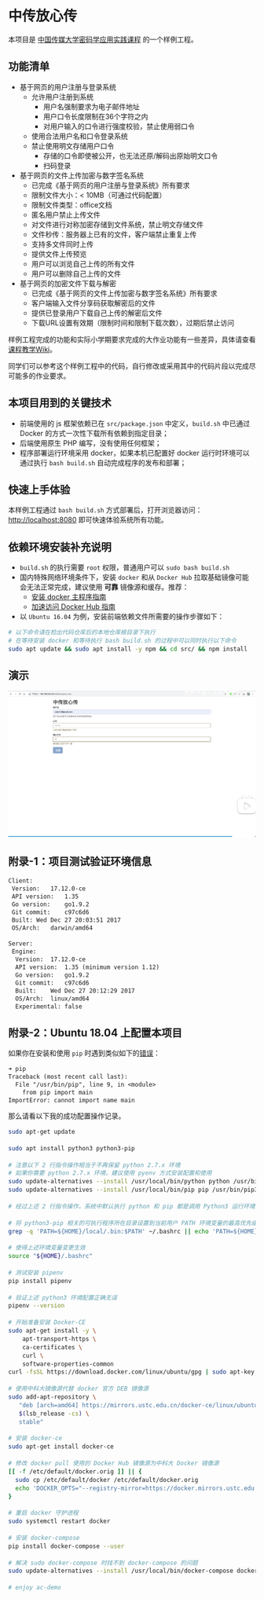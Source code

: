 # 中传放心传

本项目是 [中国传媒大学密码学应用实践课程](https://c4pr1c3.github.io/cuc-wiki/ac.html) 的一个样例工程。

## 功能清单

* 基于网页的用户注册与登录系统
  * 允许用户注册到系统
    * 用户名强制要求为电子邮件地址
    * 用户口令长度限制在36个字符之内
    * 对用户输入的口令进行强度校验，禁止使用弱口令
  * 使用合法用户名和口令登录系统
  * 禁止使用明文存储用户口令 
    * 存储的口令即使被公开，也无法还原/解码出原始明文口令
    * 扫码登录
* 基于网页的文件上传加密与数字签名系统
  * 已完成《基于网页的用户注册与登录系统》所有要求
  * 限制文件大小：&lt; 10MB（可通过代码配置）
  * 限制文件类型：office文档
  * 匿名用户禁止上传文件
  * 对文件进行对称加密存储到文件系统，禁止明文存储文件 
  * 文件秒传：服务器上已有的文件，客户端禁止重复上传
  * 支持多文件同时上传
  * 提供文件上传预览
  * 用户可以浏览自己上传的所有文件
  * 用户可以删除自己上传的文件
* 基于网页的加密文件下载与解密
  * 已完成《基于网页的文件上传加密与数字签名系统》所有要求 
  * 客户端输入文件分享码获取解密后的文件
  * 提供已登录用户下载自己上传的解密后文件
  * 下载URL设置有效期（限制时间和限制下载次数），过期后禁止访问 

样例工程完成的功能和实际小学期要求完成的大作业功能有一些差异，具体请查看[课程教学Wiki](https://c4pr1c3.github.io/cuc-wiki/ac/2019/index.html#_5)。

同学们可以参考这个样例工程中的代码，自行修改或采用其中的代码片段以完成尽可能多的作业要求。

## 本项目用到的关键技术

* 前端使用的 js 框架依赖已在 `src/package.json` 中定义，`build.sh` 中已通过 Docker 的方式一次性下载所有依赖到指定目录；
* 后端使用原生 PHP 编写，没有使用任何框架；
* 程序部署运行环境采用 docker，如果本机已配置好 docker 运行时环境可以通过执行 `bash build.sh` 自动完成程序的发布和部署；

## 快速上手体验

本样例工程通过 `bash build.sh` 方式部署后，打开浏览器访问： [http://localhost:8080](http://localhost:8080) 即可快速体验系统所有功能。

## 依赖环境安装补充说明

* `build.sh` 的执行需要 `root` 权限，普通用户可以 `sudo bash build.sh`
* 国内特殊网络环境条件下，安装 `docker` 和从 `Docker Hub` 拉取基础镜像可能会无法正常完成，建议使用 **可靠** 镜像源和缓存。推荐：
    * [安装 docker 主程序指南](http://mirrors.ustc.edu.cn/help/docker-ce.html)
    * [加速访问 Docker Hub 指南](http://mirrors.ustc.edu.cn/help/dockerhub.html)
* 以 `Ubuntu 16.04` 为例，安装前端依赖文件所需要的操作步骤如下：

```bash
# 以下命令请在检出代码仓库后的本地仓库根目录下执行
# 在等待安装 docker 和等待执行 bash build.sh 的过程中可以同时执行以下命令
sudo apt update && sudo apt install -y npm && cd src/ && npm install
```

## 演示

[![查看演示视频](ac-demo.png)](https://www.bilibili.com/video/BV1Hb4y1R7FE)

## 附录-1：项目测试验证环境信息

```
Client:
 Version:	17.12.0-ce
 API version:	1.35
 Go version:	go1.9.2
 Git commit:	c97c6d6
 Built:	Wed Dec 27 20:03:51 2017
 OS/Arch:	darwin/amd64

Server:
 Engine:
  Version:	17.12.0-ce
  API version:	1.35 (minimum version 1.12)
  Go version:	go1.9.2
  Git commit:	c97c6d6
  Built:	Wed Dec 27 20:12:29 2017
  OS/Arch:	linux/amd64
  Experimental:	false
```

## 附录-2：Ubuntu 18.04 上配置本项目

如果你在安装和使用 `pip` 时遇到类似如下的[错误](https://github.com/pypa/pipenv/issues/2122)：

```
➜ pip
Traceback (most recent call last):
  File "/usr/bin/pip", line 9, in <module>
    from pip import main
ImportError: cannot import name main
```

那么请看以下我的成功配置操作记录。

```bash
sudo apt-get update

sudo apt install python3 python3-pip

# 注意以下 2 行指令操作相当于不再保留 python 2.7.x 环境
# 如果你需要 python 2.7.x 环境，建议使用 pyenv 方式安装配置和使用
sudo update-alternatives --install /usr/local/bin/python python /usr/bin/python3 100
sudo update-alternatives --install /usr/local/bin/pip pip /usr/bin/pip3 100

# 经过上述 2 行指令操作，系统中默认执行 python 和 pip 都是调用 Python3 运行环境

# 将 python3-pip 相关的可执行程序所在目录设置到当前用户 PATH 环境变量的最高优先级
grep -q 'PATH=${HOME}/local/.bin:$PATH' ~/.bashrc || echo 'PATH=${HOME}/local/.bin:$PATH' >> ~/.bashrc

# 使得上述环境变量变更生效
source "${HOME}/.bashrc"

# 测试安装 pipenv 
pip install pipenv

# 验证上述 python3 环境配置正确无误
pipenv --version

# 开始准备安装 Docker-CE
sudo apt-get install -y \
    apt-transport-https \
    ca-certificates \
    curl \
    software-properties-common
curl -fsSL https://download.docker.com/linux/ubuntu/gpg | sudo apt-key add -

# 使用中科大镜像源代替 docker 官方 DEB 镜像源
sudo add-apt-repository \
   "deb [arch=amd64] https://mirrors.ustc.edu.cn/docker-ce/linux/ubuntu \
   $(lsb_release -cs) \
   stable"

# 安装 docker-ce
sudo apt-get install docker-ce

# 修改 docker pull 使用的 Docker Hub 镜像源为中科大 Docker 镜像源
[[ -f /etc/default/docker.orig ]] || {
  sudo cp /etc/default/docker /etc/default/docker.orig
  echo 'DOCKER_OPTS="--registry-mirror=https://docker.mirrors.ustc.edu.cn/"' >> /etc/default/docker
}

# 重启 docker 守护进程
sudo systemctl restart docker

# 安装 docker-compose
pip install docker-compose --user

# 解决 sudo docker-compose 时找不到 docker-compose 的问题
sudo update-alternatives --install /usr/local/bin/docker-compose docker-compose $HOME/.local/bin/docker-compose 100

# enjoy ac-demo
```

